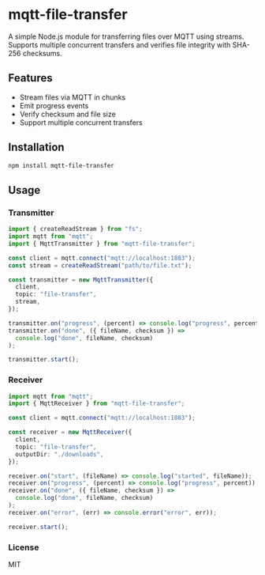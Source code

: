 # mqtt-file-transfer

A simple Node.js module for transferring files over MQTT using streams.  
Supports multiple concurrent transfers and verifies file integrity with SHA-256 checksums.

## Features

- Stream files via MQTT in chunks
- Emit progress events
- Verify checksum and file size
- Support multiple concurrent transfers

## Installation

```bash
npm install mqtt-file-transfer
```

## Usage

### Transmitter

```ts
import { createReadStream } from "fs";
import mqtt from "mqtt";
import { MqttTransmitter } from "mqtt-file-transfer";

const client = mqtt.connect("mqtt://localhost:1883");
const stream = createReadStream("path/to/file.txt");

const transmitter = new MqttTransmitter({
  client,
  topic: "file-transfer",
  stream,
});

transmitter.on("progress", (percent) => console.log("progress", percent));
transmitter.on("done", ({ fileName, checksum }) =>
  console.log("done", fileName, checksum)
);

transmitter.start();
```

### Receiver

```ts
import mqtt from "mqtt";
import { MqttReceiver } from "mqtt-file-transfer";

const client = mqtt.connect("mqtt://localhost:1883");

const receiver = new MqttReceiver({
  client,
  topic: "file-transfer",
  outputDir: "./downloads",
});

receiver.on("start", (fileName) => console.log("started", fileName));
receiver.on("progress", (percent) => console.log("progress", percent));
receiver.on("done", ({ fileName, checksum }) =>
  console.log("done", fileName, checksum)
);
receiver.on("error", (err) => console.error("error", err));

receiver.start();
```

### License

MIT
